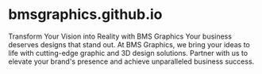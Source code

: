 # bmsgraphics.github.io
Transform Your Vision into Reality with BMS Graphics Your business deserves designs that stand out. At BMS Graphics, we bring your ideas to life with cutting-edge graphic and 3D design solutions. Partner with us to elevate your brand's presence and achieve unparalleled business success.
